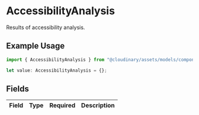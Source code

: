 # AccessibilityAnalysis

Results of accessibility analysis.

## Example Usage

```typescript
import { AccessibilityAnalysis } from "@cloudinary/assets/models/components";

let value: AccessibilityAnalysis = {};
```

## Fields

| Field       | Type        | Required    | Description |
| ----------- | ----------- | ----------- | ----------- |